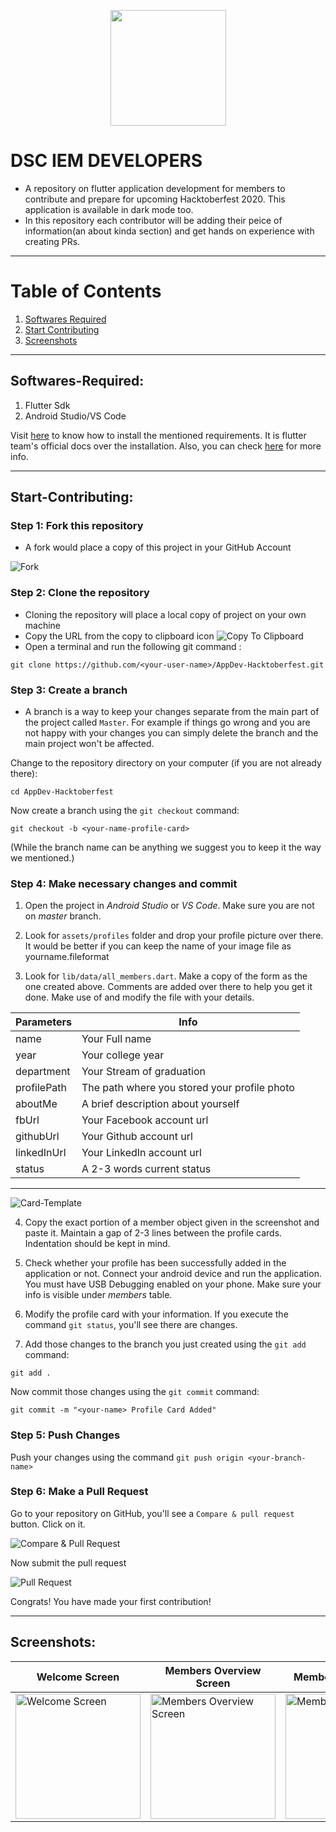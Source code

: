 <p align="center">
    <a href="https://dsc-iem.github.io/">
        <img height=185 src="assets/images/banner.jpg">
    </a>
</p>

# DSC IEM DEVELOPERS

- A repository on flutter application development for members to contribute and prepare for upcoming Hacktoberfest 2020. This application is available in dark mode too.
- In this repository each contributor will be adding their peice of information(an about kinda section) and get hands on experience with creating PRs.

---

# Table of Contents

1. [Softwares Required](#Softwares-Required)
2. [Start Contributing](#Start-Contributing)
3. [Screenshots](#Screenshots)

***

## Softwares-Required:

1.  Flutter Sdk
2.  Android Studio/VS Code

Visit [here](https://flutter.dev/) to know how to install the mentioned requirements. It is flutter team's official docs over the installation. Also, you can check [here](https://github.com/imKashyap/VSCode4Flutter) for more info.

---

## Start-Contributing:

### Step 1: Fork this repository

- A fork would place a copy of this project in your GitHub Account

![Fork](Screenshots/Fork.png "Fork the repo")

### Step 2: Clone the repository

- Cloning the repository will place a local copy of project on your own machine
- Copy the URL from the copy to clipboard icon
  ![Copy To Clipboard](Screenshots/Click-Copy-Icon.png)
- Open a terminal and run the following git command :

`git clone https://github.com/<your-user-name>/AppDev-Hacktoberfest.git`

### Step 3: Create a branch

- A branch is a way to keep your changes separate from the main part of the project called `Master`. For example if things go wrong and you are not happy with your changes you can simply delete the branch and the main project won't be affected.

Change to the repository directory on your computer (if you are not already there):

`cd AppDev-Hacktoberfest`

Now create a branch using the `git checkout` command:

`git checkout -b <your-name-profile-card>`

(While the branch name can be anything we suggest you to keep it the way we mentioned.)

### Step 4: Make necessary changes and commit

1. Open the project in _Android Studio_ or
   _VS Code_. Make sure you are not on _master_ branch.

2. Look for `assets/profiles` folder and drop your profile picture over there. It would be better if you can keep the name of your image file as
   yourname.fileformat

3. Look for `lib/data/all_members.dart`. Make a copy of the form as the one created above. Comments are added over there to help you get it done. Make use of and modify the file with your details.

| Parameters  | Info                                         |
| ----------- | -------------------------------------------- |
| name        | Your Full name                               |
| year        | Your college year                            |
| department  | Your Stream of graduation                    |
| profilePath | The path where you stored your profile photo |
| aboutMe     | A brief description about yourself           |
| fbUrl       | Your Facebook account url                    |
| githubUrl   | Your Github account url                      |
| linkedInUrl | Your LinkedIn account url                    |
| status      | A 2-3 words current status                   |

---

![Card-Template](Screenshots/Card-Template.png)

4. Copy the exact portion of a member object given in the screenshot and paste it. Maintain a gap of 2-3 lines between the profile cards. Indentation should be kept in mind.

5. Check whether your profile has been successfully added in the application or not. Connect your android device and run the application.
   You must have USB Debugging enabled on your phone. Make sure your info is visible under _members_ table.

6. Modify the profile card with your information. If you execute the command `git status`, you'll see there are changes.

7. Add those changes to the branch you just created using the `git add` command:

`git add .`

Now commit those changes using the `git commit` command:

`git commit -m "<your-name> Profile Card Added"`

### Step 5: Push Changes

Push your changes using the command `git push origin <your-branch-name>`

### Step 6: Make a Pull Request

Go to your repository on GitHub, you'll see a `Compare & pull request` button. Click on it.

![Compare & Pull Request](Screenshots/Compare-Pull-Request.png)

Now submit the pull request

![Pull Request](Screenshots/Pull-Request.png)

Congrats! You have made your first contribution!

---

## Screenshots:

| Welcome Screen                                                 | Members Overview Screen                                                 | Member Detail Screen                                                 |
| -------------------------------------------------------------- | ----------------------------------------------------------------------- | -------------------------------------------------------------------- |
| <img src="Screenshots/ss1.png" width=200 alt="Welcome Screen"> | <img src="Screenshots/ss3.png" width=200 alt="Members Overview Screen"> | <img src="Screenshots/ss2.png" width=200 alt="Member Detail Screen"> |
